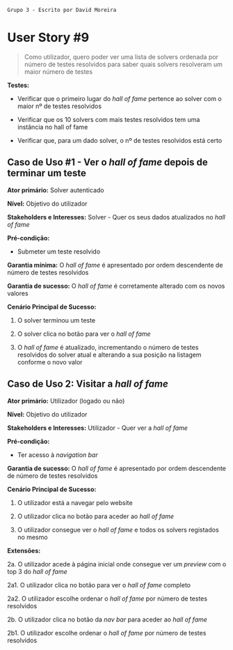 `Grupo 3 - Escrito por David Moreira`

# User Story #9 
> Como utilizador, quero poder ver uma lista de solvers ordenada por número de testes resolvidos para saber quais solvers resolveram um maior número de testes

__Testes:__

- Verificar que o primeiro lugar do _hall of fame_ pertence ao solver com o maior nº de testes resolvidos

- Verificar que os 10 solvers com mais testes resolvidos tem uma instância no hall of fame

- Verificar que, para um dado solver, o nº de testes resolvidos está certo

## Caso de Uso #1 - Ver o _hall of fame_ depois de terminar um teste  

__Ator primário:__ Solver autenticado

__Nível:__ Objetivo do utilizador

__Stakeholders e Interesses:__ Solver - Quer os seus dados atualizados no _hall of fame_

__Pré-condição:__
* Submeter um teste resolvido

__Garantia mínima:__ O _hall of fame_ é apresentado por ordem descendente de número de testes resolvidos

__Garantia de sucesso:__ O _hall of fame_ é corretamente alterado com os novos valores

__Cenário Principal de Sucesso:__

1. O solver terminou um teste

2. O solver clica no botão para ver o _hall of fame_

3. O _hall of fame_ é atualizado, incrementando o número de testes resolvidos do solver atual e alterando a sua posição na listagem conforme o novo valor

## Caso de Uso 2: Visitar a _hall of fame_

__Ator primário:__ Utilizador (logado ou não)

__Nível:__ Objetivo do utilizador

__Stakeholders e Interesses:__ Utilizador - Quer ver a _hall of fame_

__Pré-condição:__
* Ter acesso à _navigation bar_

__Garantia de sucesso:__ O _hall of fame_ é apresentado por ordem descendente de número de testes resolvidos

__Cenário Principal de Sucesso:__

1. O utilizador está a navegar pelo website

2. O utilizador clica no botão para aceder ao _hall of fame_

3. O utilizador consegue ver o _hall of fame_ e todos os solvers registados no mesmo

__Extensões:__

2a. O utilizador acede à página inicial onde consegue ver um _preview_ com o top 3 do _hall of fame_
    
2a1. O utilizador clica no botão para ver o _hall of fame_ completo

2a2. O utilizador escolhe ordenar o _hall of fame_ por número de testes resolvidos

2b. O utilizador clica no botão da _nav bar_ para aceder ao _hall of fame_

2b1. O utilizador escolhe ordenar o _hall of fame_ por número de testes resolvidos



